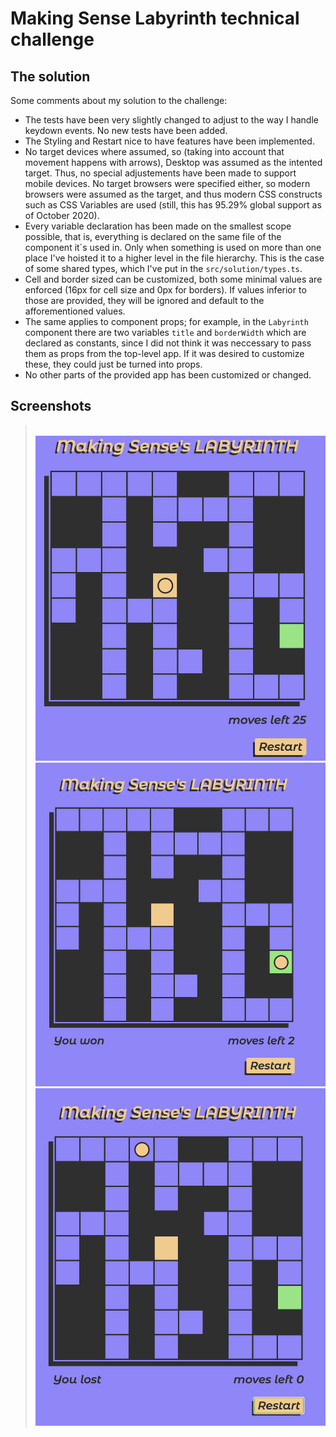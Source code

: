 # Making Sense Labyrinth technical challenge

## The solution
Some comments about my solution to the challenge:
* The tests have been very slightly changed to adjust to the way I handle keydown events. No new tests have been added.
* The Styling and Restart nice to have features have been implemented.
* No target devices where assumed, so (taking into account that movement happens with arrows), Desktop was assumed as the intented target. Thus, no special adjustements have been made to support mobile devices. No target browsers were specified either, so modern browsers were assumed as the target, and thus modern CSS constructs such as CSS Variables are used (still, this has 95.29% global support as of October 2020).
* Every variable declaration has been made on the smallest scope possible, that is, everything is declared on the same file of the component it´s used in. Only when something is used on more than one place I've hoisted it to a higher level in the file hierarchy. This is the case of some shared types, which I've put in the `src/solution/types.ts`.
* Cell and border sized can be customized, both some minimal values are enforced (16px for cell size and 0px for borders). If values inferior to those are provided, they will be ignored and default to the afforementioned values.
* The same applies to component props; for example, in the `Labyrinth` component there are two variables `title` and `borderWidth` which are declared as constants, since I did not think it was neccessary to pass them as props from the top-level app. If it was desired to customize these, they could just be turned into props.
* No other parts of the provided app has been customized or changed.

## Screenshots
> <br/> ![Initial](new-screen-initial.png)
> <br/> ![Win](new-screen-win.png)
> <br/> ![Lose](new-screen-lose.png)
